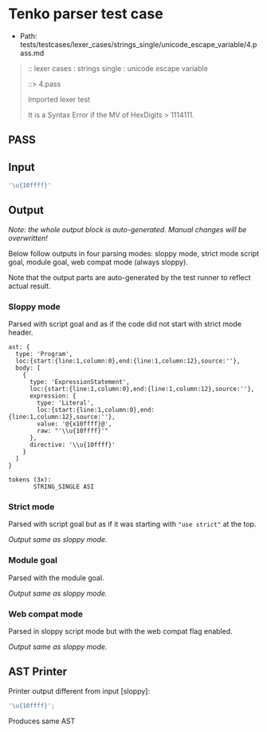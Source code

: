 # Tenko parser test case

- Path: tests/testcases/lexer_cases/strings_single/unicode_escape_variable/4.pass.md

> :: lexer cases : strings single : unicode escape variable
>
> ::> 4.pass
>
> Imported lexer test
>
> It is a Syntax Error if the MV of HexDigits > 1114111.

## PASS

## Input

`````js
'\u{10ffff}'
`````

## Output

_Note: the whole output block is auto-generated. Manual changes will be overwritten!_

Below follow outputs in four parsing modes: sloppy mode, strict mode script goal, module goal, web compat mode (always sloppy).

Note that the output parts are auto-generated by the test runner to reflect actual result.

### Sloppy mode

Parsed with script goal and as if the code did not start with strict mode header.

`````
ast: {
  type: 'Program',
  loc:{start:{line:1,column:0},end:{line:1,column:12},source:''},
  body: [
    {
      type: 'ExpressionStatement',
      loc:{start:{line:1,column:0},end:{line:1,column:12},source:''},
      expression: {
        type: 'Literal',
        loc:{start:{line:1,column:0},end:{line:1,column:12},source:''},
        value: '@{x10ffff}@',
        raw: "'\\u{10ffff}'"
      },
      directive: '\\u{10ffff}'
    }
  ]
}

tokens (3x):
       STRING_SINGLE ASI
`````

### Strict mode

Parsed with script goal but as if it was starting with `"use strict"` at the top.

_Output same as sloppy mode._

### Module goal

Parsed with the module goal.

_Output same as sloppy mode._

### Web compat mode

Parsed in sloppy script mode but with the web compat flag enabled.

_Output same as sloppy mode._

## AST Printer

Printer output different from input [sloppy]:

````js
'\u{10ffff}';
````

Produces same AST
